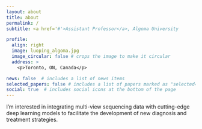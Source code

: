 ```yaml
---
layout: about
title: about
permalink: /
subtitle: <a href='#'>Assistant Professor</a>, Algoma University

profile:
  align: right
  image: luoping_algoma.jpg
  image_circular: false # crops the image to make it circular
  address: >
    <p>Toronto, ON, Canada</p>

news: false  # includes a list of news items
selected_papers: false # includes a list of papers marked as "selected={true}"
social: true  # includes social icons at the bottom of the page
---
```


I’m interested in integrating multi-view sequencing data with cutting-edge deep learning models to facilitate the development of new diagnosis and treatment strategies.
<!-- In terms of cancer diagnosis, I would focus on the analysis of cell free DNA and present a pan-cancer model that integrates multiple types of sequencing data obtained from the blood. As for cancer treatment, I am intrigued by the analysis of spatial transcriptomics data and will apply graphical model to leverage the spatial information and identify therapeutic targets and mechanisms that would help to develop new treatment strategies. -->

